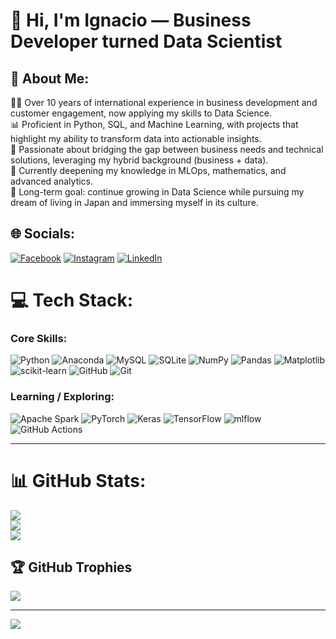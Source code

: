 # 👋 Hi, I'm Ignacio — Business Developer turned Data Scientist

## 💫 About Me:
👨‍💼 Over 10 years of international experience in business development and customer engagement, now applying my skills to Data Science.<br>
📊 Proficient in Python, SQL, and Machine Learning, with projects that highlight my ability to transform data into actionable insights.<br>
🤝 Passionate about bridging the gap between business needs and technical solutions, leveraging my hybrid background (business + data).<br>
🧠 Currently deepening my knowledge in MLOps, mathematics, and advanced analytics.<br>
💭 Long-term goal: continue growing in Data Science while pursuing my dream of living in Japan and immersing myself in its culture.

## 🌐 Socials:
[![Facebook](https://img.shields.io/badge/Facebook-%231877F2.svg?logo=Facebook&logoColor=white)](https://facebook.com/nachomajo) [![Instagram](https://img.shields.io/badge/Instagram-%23E4405F.svg?logo=Instagram&logoColor=white)](https://instagram.com/nachomajo) [![LinkedIn](https://img.shields.io/badge/LinkedIn-%230077B5.svg?logo=linkedin&logoColor=white)](https://linkedin.com/in/ignaciomajo) 

# 💻 Tech Stack:

### Core Skills:
![Python](https://img.shields.io/badge/python-3670A0?style=for-the-badge&logo=python&logoColor=ffdd54) 
![Anaconda](https://img.shields.io/badge/Anaconda-%2344A833.svg?style=for-the-badge&logo=anaconda&logoColor=white) 
![MySQL](https://img.shields.io/badge/mysql-4479A1.svg?style=for-the-badge&logo=mysql&logoColor=white) 
![SQLite](https://img.shields.io/badge/sqlite-%2307405e.svg?style=for-the-badge&logo=sqlite&logoColor=white) 
![NumPy](https://img.shields.io/badge/numpy-%23013243.svg?style=for-the-badge&logo=numpy&logoColor=white) 
![Pandas](https://img.shields.io/badge/pandas-%23150458.svg?style=for-the-badge&logo=pandas&logoColor=white) 
![Matplotlib](https://img.shields.io/badge/Matplotlib-%23ffffff.svg?style=for-the-badge&logo=Matplotlib&logoColor=black)  
![scikit-learn](https://img.shields.io/badge/scikit--learn-%23F7931E.svg?style=for-the-badge&logo=scikit-learn&logoColor=white) 
![GitHub](https://img.shields.io/badge/github-%23121011.svg?style=for-the-badge&logo=github&logoColor=white) 
![Git](https://img.shields.io/badge/git-%23F05033.svg?style=for-the-badge&logo=git&logoColor=white)

### Learning / Exploring:
![Apache Spark](https://img.shields.io/badge/Apache%20Spark-FDEE21?style=for-the-badge&logo=apachespark&logoColor=black) 
![PyTorch](https://img.shields.io/badge/PyTorch-%23EE4C2C.svg?style=for-the-badge&logo=PyTorch&logoColor=white) 
![Keras](https://img.shields.io/badge/Keras-%23D00000.svg?style=for-the-badge&logo=Keras&logoColor=white) 
![TensorFlow](https://img.shields.io/badge/TensorFlow-%23FF6F00.svg?style=for-the-badge&logo=TensorFlow&logoColor=white) 
![mlflow](https://img.shields.io/badge/mlflow-%23d9ead3.svg?style=for-the-badge&logo=numpy&logoColor=blue) 
![GitHub Actions](https://img.shields.io/badge/github%20actions-%232671E5.svg?style=for-the-badge&logo=githubactions&logoColor=white)

---

# 📊 GitHub Stats:
![](https://github-readme-stats.vercel.app/api?username=ignaciomajo&theme=dark&hide_border=false&include_all_commits=false&count_private=false)<br/>
![](https://nirzak-streak-stats.vercel.app/?user=ignaciomajo&theme=dark&hide_border=false)<br/>
![](https://github-readme-stats.vercel.app/api/top-langs/?username=ignaciomajo&theme=dark&hide_border=false&include_all_commits=false&count_private=false&layout=compact)

## 🏆 GitHub Trophies
![](https://github-profile-trophy.vercel.app/?username=ignaciomajo&theme=radical&no-frame=false&no-bg=true&margin-w=4)

---
[![](https://visitcount.itsvg.in/api?id=ignaciomajo&icon=0&color=0)](https://visitcount.itsvg.in)

<!-- Proudly created with GPRM ( https://gprm.itsvg.in ) -->
